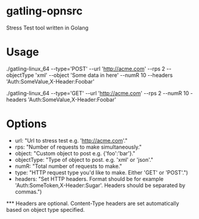 # gatling-opnsrc
Stress Test tool written in Golang

Usage
========================================

./gatling-linux_64 --type='POST' --url 'http://acme.com' --rps 2 --objectType 'xml' --object '<xmlObject>Some data in here</xmlObject>' --numR 10 --headers 'Auth:SomeValue,X-Header:Foobar'


./gatling-linux_64 --type='GET' --url 'http://acme.com' --rps 2 --numR 10 -headers 'Auth:SomeValue,X-Header:Foobar'


Options
=======================================

- url:        "Url to stress test e.g. 'http://acme.com'."
- rps:        "Number of requests to make simultaneously."
- object:     "Custom object to post e.g. {'foo':'bar'}."
- objectType: "Type of object to post. e.g. 'xml' or 'json'."
- numR:       "Total number of requests to make."
- type:       "HTTP request type you'd like to make. Either 'GET' or 'POST'.")
- headers:    "Set HTTP headers. Format should be for example 'Auth:SomeToken,X-Header:Sugar'.
                Headers should be separated by commas.")


*** Headers are optional. Content-Type headers are set automatically based on object type specified.